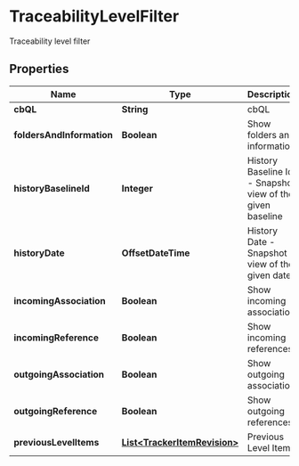 

# TraceabilityLevelFilter

Traceability level filter

## Properties

Name | Type | Description | Notes
------------ | ------------- | ------------- | -------------
**cbQL** | **String** | cbQL | 
**foldersAndInformation** | **Boolean** | Show folders and information |  [optional]
**historyBaselineId** | **Integer** | History Baseline Id - Snapshot view of the given baseline |  [optional]
**historyDate** | **OffsetDateTime** | History Date - Snapshot view of the given date |  [optional]
**incomingAssociation** | **Boolean** | Show incoming association |  [optional]
**incomingReference** | **Boolean** | Show incoming references |  [optional]
**outgoingAssociation** | **Boolean** | Show outgoing association |  [optional]
**outgoingReference** | **Boolean** | Show outgoing references |  [optional]
**previousLevelItems** | [**List&lt;TrackerItemRevision&gt;**](TrackerItemRevision.md) | Previous Level Items |  [optional]



